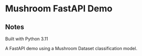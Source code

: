 # Mushroom FastAPI Demo

## Notes

Built with Python 3.11

A FastAPI demo using a Mushroom Dataset classification model.
